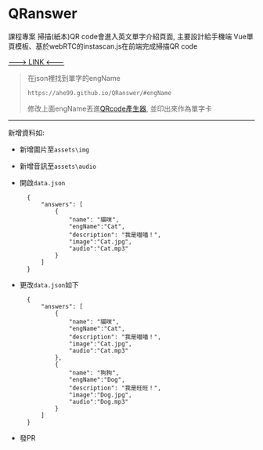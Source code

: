 # QRanswer

課程專案
掃描(紙本)QR code會進入英文單字介紹頁面, 主要設計給手機端
Vue單頁模板、基於webRTC的instascan.js在前端完成掃描QR code

[---> LINK <---](https://ahe99.github.io/QRanswer/#Apple)

> 在json裡找到單字的engName
>
> `https://ahe99.github.io/QRanswer/#engName`
>
> 修改上面engName丟進[QRcode產生器](http://www.quickmark.com.tw/cht/qrcode-datamatrix-generator/default.asp?qrLink), 並印出來作為單字卡

---

新增資料如:

* 新增圖片至`assets\img`

* 新增音訊至`assets\audio`

* 開啟`data.json`

        {
            "answers": [
                {
                    "name": "貓咪",
                    "engName":"Cat",
                    "description": "我是喵喵！",
                    "image":"Cat.jpg",
                    "audio":"Cat.mp3"
                }
            ]
        }

* 更改`data.json`如下

        {
            "answers": [
                {
                    "name": "貓咪",
                    "engName":"Cat",
                    "description": "我是喵喵！",
                    "image":"Cat.jpg",
                    "audio":"Cat.mp3"
                },
                {
                    "name": "狗狗",
                    "engName":"Dog",
                    "description": "我是旺旺！",
                    "image":"Dog.jpg",
                    "audio":"Dog.mp3"
                }
            ]
        }

* 發PR
